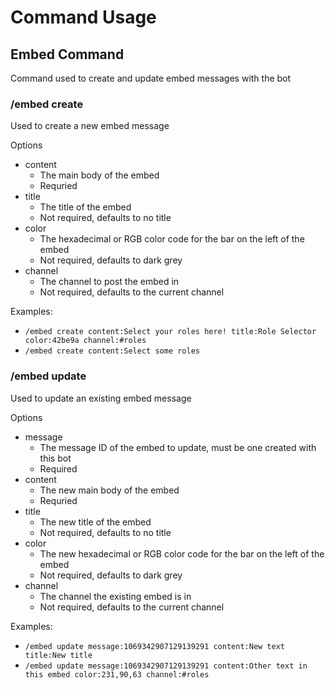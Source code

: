 # Command Usage

## Embed Command

Command used to create and update embed messages with the bot

### /embed create

Used to create a new embed message

Options
  - content
    - The main body of the embed
    - Requried
  - title
    - The title of the embed
    - Not required, defaults to no title
  - color
    - The hexadecimal or RGB color code for the bar on the left of the embed
    - Not required, defaults to dark grey
  - channel
    - The channel to post the embed in
    - Not required, defaults to the current channel

Examples: 
  - `/embed create content:Select your roles here! title:Role Selector color:42be9a channel:#roles`
  - `/embed create content:Select some roles`

### /embed update

Used to update an existing embed message

Options
  - message
    - The message ID of the embed to update, must be one created with this bot
    - Required
  - content
    - The new main body of the embed
    - Requried
  - title
    - The new title of the embed
    - Not required, defaults to no title
  - color
    - The new hexadecimal or RGB color code for the bar on the left of the embed
    - Not required, defaults to dark grey
  - channel
    - The channel the existing embed is in
    - Not required, defaults to the current channel

Examples:
  - `/embed update message:1069342907129139291 content:New text title:New title`
  - `/embed update message:1069342907129139291 content:Other text in this embed color:231,90,63 channel:#roles`